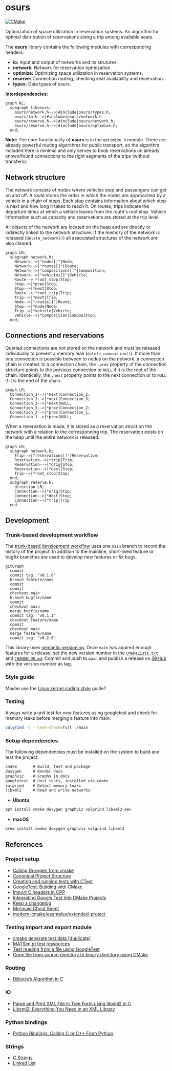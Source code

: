 # osurs

[![CMake](https://github.com/maptic/osurs/actions/workflows/cmake.yml/badge.svg)](https://github.com/maptic/osurs/actions/workflows/cmake.yml)

Optimization of space utilization in reservation systems. An algorithm for optimal distribution of reservations along a trip among available seats.

The **osurs** library contains the following modules with corresponding headers:

- **io:** Input and output of networks and its strutures.
- **network:** Network for reservation optmization.
- **optimize:** Optimizing space utilization in reservation systems.
- **reserve:** Connection routing, checking seat availability and reservation.
- **types:** Data types of osurs.

**Interdependencies:**

```mermaid
graph RL;
  subgraph libosurs;
    osurs/network.h-->|#include|osurs/types.h;
    osurs/io.h-->|#include|osurs/network.h
    osurs/reserve.h-->|#include|osurs/network.h;
    osurs/reserve.h-->|#include|osurs/optimize.h;
  end;
```

**Note:** The core functionality of **osurs** is in the `optimize.h` module. There are already powerful routing algorithms for public transport, so the algorithm included here is minimal and only serves to book reservations on already known/found connections to the right segments of the trips (without transfers).

## Network structure

The network consists of nodes where vehicles stop and passengers can get on and off. A route stores the order in which the nodes are approached by a vehicle in a chain of stops. Each stop contains information about which stop is next and how long it takes to reach it. On routes, trips indicate the departure times at which a vehicle leaves from the route's root stop. Vehicle information such as capacity and reservations are stored at the trip level.

All objects of the network are located on the heap and are directly or indirectly linked to the network structure. If the memory of the network is released (`delete_network()`) all associated structures of the network are also cleared.

```mermaid
graph LR;
  subgraph network.h;
    Network-->|"nodes[]"|Node;
    Network-->|"routes[]"|Route;
    Network-->|"compositions[]"|Composition;
    Network-->|"vehicles[]"|Vehicle;
    Route-->|*root_stop|Stop;
    Stop-->|*prev|Stop;
    Stop-->|*next|Stop;
    Route-->|*root_trip|Trip;
    Trip-->|*next|Trip;
    Node-->|"routes[]"|Route;
    Stop-->|*node|Node;
    Trip-->|*vehicle|Vehicle;
    Vehicle-->|*composition|Composition;
  end;
```

## Connections and reservations

Queried connections are not stored on the network and must be released individually to prevent a memory leak (`delete_connection()`). If more than one connection is possible between to nodes on the network, a connection chain is created. In a connection chain, the `.prev` property of the connection structure points to the previous connection or `NULL` if it is the root of the chain. Identically, the `.next` property points to the next connection or to `NULL` if it is the end of the chain.

```mermaid
graph LR;
  Connection_1-->|*next|Connection_2;
  Connection_2-->|*next|Connection_3;
  Connection_3-->|*next|NULL;
  Connection_3-->|*prev|Connection_2;
  Connection_2-->|*prev|Connection_1;
  Connection_1-->|*prev|NULL;
```

When a reservation is made, it is stored as a reservation struct on the network with a relation to the corresponding trip. The reservation exists on the heap until the entire network is released.

```mermaid
graph LR;
  subgraph network.h;
    Trip-->|"reservations[]"|Reservation;
    Reservation-->|*trip|Trip;
    Reservation-->|*orig|Stop;
    Reservation-->|*dest|Stop;
    Trip-->|*root_stop|Stop;
  end;
  subgraph reserve.h;
    direction LR;
    Connection-->|*orig|Stop;
    Connection-->|*dest|Stop;
    Connection-->|*trip|Trip
  end
```

## Development

### Trunk-based development workflow

The [trunk-based development workflow](https://trunkbaseddevelopment.com) uses one `main` branch to record the history of the project. In addition to the mainline, short-lived feature or bugfix branches are used to develop new features or fix bugs.

```mermaid
gitGraph
  commit
  commit tag: "v0.1.0"
  branch feature/name
  commit
  commit
  checkout main
  branch bugfix/name
  commit
  checkout main
  merge bugfix/name
  commit tag: "v0.1.1"
  checkout feature/name
  commit
  checkout main
  merge feature/name
  commit tag: "v0.2.0"
```

This library uses [semantic versioning](https://semver.org/spec/v2.0.0.html). Once `main` has aquired enough features for a release, set the new version number in the [`CMakeLists.txt`](CMakeLists.txt) and [`CHANGELOG.md`](CHANGELOG.md). Commit and push to `main` and publish a release on [GitHub](https://github.com/maptic/osurs/releases) with the version number as tag.

### Style guide

Maybe use the [Linux kernel coding style](https://www.kernel.org/doc/html/v4.10/process/coding-style.html) guide?

### Testing

Always write a unit test for new features using googletest and check for memory leaks before merging a feature into main:

```sh
valgrind -s --leak-check=full ./main
```

### Setup dependencies

The following dependencies must be installed on the system to build and test the project:

```txt
cmake       # Build, test and package
doxygen     # Render docs
graphviz    # Graphs in docs
googletest  # Unit tests, installed via cmake
valgrind    # Detect memory leaks
libxml2     # Read and write networks
```

- **Ubuntu**

```sh
apt install cmake doxygen graphviz valgrind libxml2-dev
```

- **macOS**

```sh
brew install cmake doxygen graphviz valgrind libxml2
```

## References

### Project setup

- [Calling Doxygen from cmake](https://p5r.uk/blog/2014/cmake-doxygen.html)
- [Canonical Project Structure](https://www.open-std.org/jtc1/sc22/wg21/docs/papers/2018/p1204r0.html)
- [Creating and running tests with CTest](https://coderefinery.github.io/cmake-workshop/testing/)
- [GoogleTest: Building with CMake](https://google.github.io/googletest/quickstart-cmake.html)
- [Import C headers in CPP](https://stackoverflow.com/questions/23646595/)
- [Integrating Google Test Into CMake Projects](https://matgomes.com/integrate-google-test-into-cmake/)
- [Keep a changelog](https://keepachangelog.com/en/1.0.0/)
- [Mermaid Cheat Sheet](https://jojozhuang.github.io/tutorial/mermaid-cheat-sheet/)
- [modern-cmake/examples/extended-project](https://gitlab.com/CLIUtils/modern-cmake/-/tree/master/examples/extended-project)

### Testing import and export module

- [cmake generate test data [duplicate]](https://stackoverflow.com/questions/42806857/cmake-generate-test-data)
- [MATSim pt test ressources](https://github.com/matsim-org/matsim-libs/tree/master/matsim/src/test/resources/test/input/org/matsim/pt/counts)
- [Test reading from a file using GoogleTest](https://stackoverflow.com/questions/28616603/test-reading-from-a-file-using-googletest)
- [Copy file from source directory to binary directory using CMake](https://stackoverflow.com/questions/34799916/copy-file-from-source-directory-to-binary-directory-using-cmake)

### Routing

- [Dijkstra’s Algorithm in C](https://www.thecrazyprogrammer.com/2014/03/dijkstra-algorithm-for-finding-shortest-path-of-a-graph.html)

### IO

- [Parse and Print XML File in Tree Form using libxml2 in C](https://qnaplus.com/print-xml-file-tree-form-libxml2-c-programming/)
- [Libxml2: Everything You Need in an XML Library](https://www.developer.com/database/libxml2-everything-you-need-in-an-xml-library/)

### Python bindings

- [Python Bindings: Calling C or C++ From Python](https://realpython.com/python-bindings-overview/)

### Strings

- [C Strings](https://stackoverflow.com/questions/10162152/how-to-work-with-string-fields-in-a-c-struct)
- [Linked List](https://www.geeksforgeeks.org/linked-list-set-1-introduction/)
